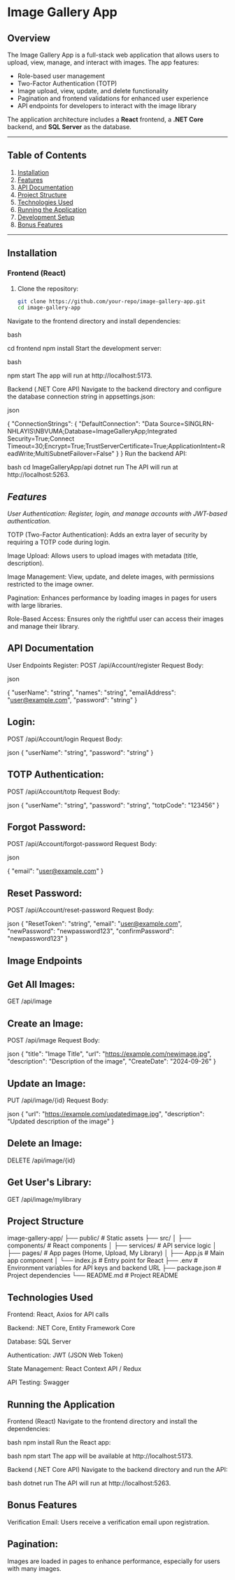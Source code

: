 # **Image Gallery App**

## **Overview**
The Image Gallery App is a full-stack web application that allows users to upload, view, manage, and interact with images. The app features:
- Role-based user management
- Two-Factor Authentication (TOTP)
- Image upload, view, update, and delete functionality
- Pagination and frontend validations for enhanced user experience
- API endpoints for developers to interact with the image library

The application architecture includes a **React** frontend, a **.NET Core** backend, and **SQL Server** as the database.

---

## **Table of Contents**
1. [Installation](#installation)
2. [Features](#features)
3. [API Documentation](#api-documentation)
4. [Project Structure](#project-structure)
5. [Technologies Used](#technologies-used)
6. [Running the Application](#running-the-application)
7. [Development Setup](#development-setup)
8. [Bonus Features](#bonus-features)



---

## **Installation**

### **Frontend (React)**
1. Clone the repository:
   ```bash
   git clone https://github.com/your-repo/image-gallery-app.git
   cd image-gallery-app


Navigate to the frontend directory and install dependencies:

bash

cd frontend
npm install
Start the development server:

bash

npm start
The app will run at http://localhost:5173.

Backend (.NET Core API)
Navigate to the backend directory and configure the database connection string in appsettings.json:

json

{
  "ConnectionStrings": {
    "DefaultConnection": "Data Source=SINGLRN-NHLAYIS\\NBVUMA;Database=ImageGalleryApp;Integrated Security=True;Connect Timeout=30;Encrypt=True;TrustServerCertificate=True;ApplicationIntent=ReadWrite;MultiSubnetFailover=False"
  }
}
Run the backend API:


bash
cd ImageGalleryApp/api
dotnet run
The API will run at http://localhost:5263.


## *Features*

*User Authentication: Register, login, and manage accounts with JWT-based authentication.*


TOTP (Two-Factor Authentication): Adds an extra layer of security by requiring a TOTP code during login.


Image Upload: Allows users to upload images with metadata (title, description).


Image Management: View, update, and delete images, with permissions restricted to the image owner.


Pagination: Enhances performance by loading images in pages for users with large libraries.


Role-Based Access: Ensures only the rightful user can access their images and manage their library.



## **API Documentation**
User Endpoints
Register:
POST /api/Account/register
Request Body:

json

{
  "userName": "string",
  "names": "string",
  "emailAddress": "user@example.com",
  "password": "string"
}
## **Login:**
POST /api/Account/login
Request Body:

json
{
  "userName": "string",
  "password": "string"
}

## **TOTP Authentication:**
POST /api/Account/totp
Request Body:

json
{
  "userName": "string",
  "password": "string",
  "totpCode": "123456"
}
## **Forgot Password:**
POST /api/Account/forgot-password
Request Body:


json

{
  "email": "user@example.com"
}

## **Reset Password:**
POST /api/Account/reset-password
Request Body:


json
{
  "ResetToken": "string",
  "email": "user@example.com",
  "newPassword": "newpassword123",
  "confirmPassword": "newpassword123"
}



## **Image Endpoints**
## **Get All Images:**
GET /api/image

## **Create an Image:**
POST /api/image
Request Body:


json
{
  "title": "Image Title",
  "url": "https://example.com/newimage.jpg",
  "description": "Description of the image",
  "CreateDate": "2024-09-26"
}

## **Update an Image:**
PUT /api/image/{id}
Request Body:


json
{
  "url": "https://example.com/updatedimage.jpg",
  "description": "Updated description of the image"
}

## **Delete an Image:**
DELETE /api/image/{id}

## **Get User's Library:**
GET /api/image/mylibrary


## **Project Structure**
image-gallery-app/
 ├── public/                  # Static assets
├── src/
│   ├── components/           # React components
│   ├── services/             # API service logic
│   ├── pages/                # App pages (Home, Upload, My Library)
│   ├── App.js                # Main app component
│   └── index.js              # Entry point for React
├── .env                      # Environment variables for API keys and backend URL
├── package.json              # Project dependencies
└── README.md                 # Project README


## **Technologies Used**

Frontend: React, Axios for API calls

Backend: .NET Core, Entity Framework Core

Database: SQL Server

Authentication: JWT (JSON Web Token)

State Management: React Context API / Redux

API Testing: Swagger





## **Running the Application**
Frontend (React)
Navigate to the frontend directory and install the dependencies:

bash
npm install
Run the React app:

bash
npm start
The app will be available at http://localhost:5173.

Backend (.NET Core API)
Navigate to the backend directory and run the API:

bash
dotnet run
The API will run at http://localhost:5263.

## **Bonus Features**
Verification Email:
Users receive a verification email upon registration.

## **Pagination:**
Images are loaded in pages to enhance performance, especially for users with many images.





